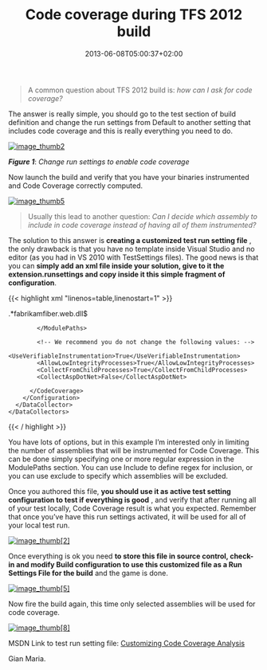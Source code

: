 ﻿---
title: "Code coverage during TFS 2012 build"
description: ""
date: 2013-06-08T05:00:37+02:00
draft: false
tags: [Testing,TfsBuild]
categories: [Team Foundation Server]
---
> A common question about TFS 2012 build is: *how can I ask for code coverage?*

The answer is really simple, you should go to the test section of build definition and change the run settings from Default to another setting that includes code coverage and this is really everything you need to do.

[![image_thumb2](https://www.codewrecks.com/blog/wp-content/uploads/2013/06/image_thumb2_thumb.png "image_thumb2")](https://www.codewrecks.com/blog/wp-content/uploads/2013/06/image_thumb2.png)

 ***Figure 1***: *Change run settings to enable code coverage*

Now launch the build and verify that you have your binaries instrumented and Code Coverage correctly computed.

[![image_thumb5](https://www.codewrecks.com/blog/wp-content/uploads/2013/06/image_thumb5_thumb.png "image_thumb5")](https://www.codewrecks.com/blog/wp-content/uploads/2013/06/image_thumb5.png)

> Usually this lead to another question: *Can I decide which assembly to include in code coverage instead of having all of them instrumented?*

The solution to this answer is  **creating a customized test run setting file** , the only drawback is that you have no template inside Visual Studio and no editor (as you had in VS 2010 with TestSettings files). The good news is that you can  **simply add an xml file inside your solution, give to it the extension.runsettings and copy inside it this simple fragment of configuration**.

{{< highlight xml "linenos=table,linenostart=1" >}}


<?xml version="1.0" encoding="utf-8"?>
<!-- File name extension must be.runsettings -->
<RunSettings>
  <DataCollectionRunSettings>
    <DataCollectors>
      <DataCollector friendlyName="Code Coverage" uri="datacollector://Microsoft/CodeCoverage/2.0" assemblyQualifiedName="Microsoft.VisualStudio.Coverage.DynamicCoverageDataCollector, Microsoft.VisualStudio.TraceCollector, Version=11.0.0.0, Culture=neutral, PublicKeyToken=b03f5f7f11d50a3a">
        <Configuration>
          <CodeCoverage>
            <!-- Match assembly file paths: -->
            <ModulePaths>
              <Include>
                <ModulePath>.*fabrikamfiber.web.dll$</ModulePath>
              </Include>

            </ModulePaths>

            <!-- We recommend you do not change the following values: -->
            <UseVerifiableInstrumentation>True</UseVerifiableInstrumentation>
            <AllowLowIntegrityProcesses>True</AllowLowIntegrityProcesses>
            <CollectFromChildProcesses>True</CollectFromChildProcesses>
            <CollectAspDotNet>False</CollectAspDotNet>

          </CodeCoverage>
        </Configuration>
      </DataCollector>
    </DataCollectors>
  </DataCollectionRunSettings>
</RunSettings>

{{< / highlight >}}

You have lots of options, but in this example I’m interested only in limiting the number of assemblies that will be instrumented for Code Coverage. This can be done simply specifying one or more regular expression in the ModulePaths section. You can use Include to define regex for inclusion, or you can use exclude to specify which assemblies will be excluded.

Once you authored this file,  **you should use it as active test setting configuration to test if everything is good** , and verify that after running all of your test locally, Code Coverage result is what you expected. Remember that once you’ve have this run settings activated, it will be used for all of your local test run.

[![image_thumb\[2\]](https://www.codewrecks.com/blog/wp-content/uploads/2013/06/image_thumb2_thumb1.png "image_thumb[2]")](https://www.codewrecks.com/blog/wp-content/uploads/2013/06/image_thumb21.png)

Once everything is ok you need  **to store this file in source control, check-in and modify Build configuration to use this customized file as a Run Settings File for the build** and the game is done.

[![image_thumb\[5\]](https://www.codewrecks.com/blog/wp-content/uploads/2013/06/image_thumb5_thumb1.png "image_thumb[5]")](https://www.codewrecks.com/blog/wp-content/uploads/2013/06/image_thumb51.png)

Now fire the build again, this time only selected assemblies will be used for code coverage.

[![image_thumb\[8\]](https://www.codewrecks.com/blog/wp-content/uploads/2013/06/image_thumb8_thumb.png "image_thumb[8]")](https://www.codewrecks.com/blog/wp-content/uploads/2013/06/image_thumb8.png)

MSDN Link to test run setting file: [Customizing Code Coverage Analysis](http://msdn.microsoft.com/en-us/library/jj159530.aspx)

Gian Maria.
